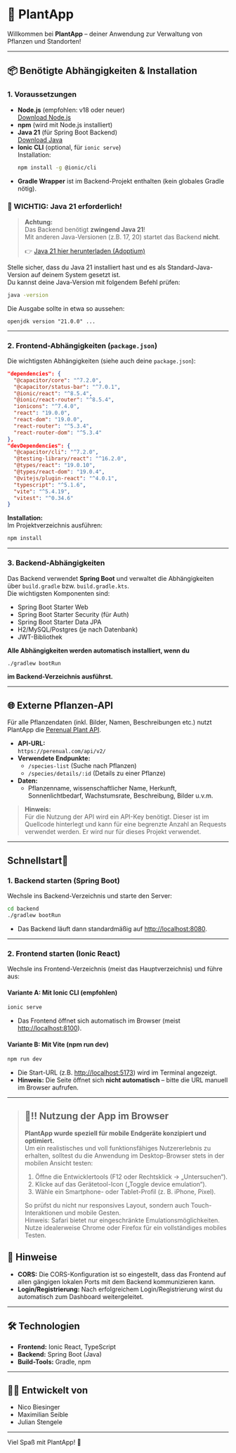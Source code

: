 # 🌱 PlantApp

Willkommen bei **PlantApp** – deiner Anwendung zur Verwaltung von Pflanzen und Standorten!

---

## 📦 Benötigte Abhängigkeiten & Installation

### 1. Voraussetzungen

- **Node.js** (empfohlen: v18 oder neuer)  
  [Download Node.js](https://nodejs.org/)
- **npm** (wird mit Node.js installiert)
- **Java 21** (für Spring Boot Backend)  
  [Download Java](https://adoptium.net/)
- **Ionic CLI** (optional, für `ionic serve`)  
  Installation:  
  ```bash
  npm install -g @ionic/cli
  ```
- **Gradle Wrapper** ist im Backend-Projekt enthalten (kein globales Gradle nötig).


### 📢 WICHTIG: Java 21 erforderlich!

> **Achtung:**  
> Das Backend benötigt **zwingend Java 21**!  
> Mit anderen Java-Versionen (z.B. 17, 20) startet das Backend **nicht**.
>
> 👉 [Java 21 hier herunterladen (Adoptium)](https://adoptium.net/)

Stelle sicher, dass du Java 21 installiert hast und es als Standard-Java-Version auf deinem System gesetzt ist.  
Du kannst deine Java-Version mit folgendem Befehl prüfen:

```bash
java -version
```

Die Ausgabe sollte in etwa so aussehen:
```
openjdk version "21.0.0" ...
```
---

### 2. Frontend-Abhängigkeiten (`package.json`)

Die wichtigsten Abhängigkeiten (siehe auch deine `package.json`):

```json
"dependencies": {
  "@capacitor/core": "^7.2.0",
  "@capacitor/status-bar": "^7.0.1",
  "@ionic/react": "^8.5.4",
  "@ionic/react-router": "^8.5.4",
  "ionicons": "^7.4.0",
  "react": "19.0.0",
  "react-dom": "19.0.0",
  "react-router": "^5.3.4",
  "react-router-dom": "^5.3.4"
},
"devDependencies": {
  "@capacitor/cli": "^7.2.0",
  "@testing-library/react": "^16.2.0",
  "@types/react": "19.0.10",
  "@types/react-dom": "19.0.4",
  "@vitejs/plugin-react": "^4.0.1",
  "typescript": "^5.1.6",
  "vite": "^5.4.19",
  "vitest": "^0.34.6"
}
```

**Installation:**  
Im Projektverzeichnis ausführen:
```bash
npm install
```

---

### 3. Backend-Abhängigkeiten

Das Backend verwendet **Spring Boot** und verwaltet die Abhängigkeiten über `build.gradle` bzw. `build.gradle.kts`.  
Die wichtigsten Komponenten sind:
- Spring Boot Starter Web
- Spring Boot Starter Security (für Auth)
- Spring Boot Starter Data JPA
- H2/MySQL/Postgres (je nach Datenbank)
- JWT-Bibliothek

**Alle Abhängigkeiten werden automatisch installiert, wenn du**  
```bash
./gradlew bootRun
```
**im Backend-Verzeichnis ausführst.**

---

## 🌐 Externe Pflanzen-API

Für alle Pflanzendaten (inkl. Bilder, Namen, Beschreibungen etc.) nutzt PlantApp die [Perenual Plant API](https://perenual.com/docs/api).

- **API-URL:**  
  `https://perenual.com/api/v2/`
- **Verwendete Endpunkte:**  
  - `/species-list` (Suche nach Pflanzen)
  - `/species/details/:id` (Details zu einer Pflanze)
- **Daten:**  
  - Pflanzenname, wissenschaftlicher Name, Herkunft, Sonnenlichtbedarf, Wachstumsrate, Beschreibung, Bilder u.v.m.

> **Hinweis:**  
> Für die Nutzung der API wird ein API-Key benötigt. Dieser ist im Quellcode hinterlegt und kann für eine begrenzte Anzahl an Requests verwendet werden.
Er wird nur für dieses Projekt verwendet.

---

## Schnellstart🚀
### 1. Backend starten (Spring Boot)

Wechsle ins Backend-Verzeichnis und starte den Server:

```bash
cd backend
./gradlew bootRun
```

- Das Backend läuft dann standardmäßig auf [http://localhost:8080](http://localhost:8080).

---

### 2. Frontend starten (Ionic React)

Wechsle ins Frontend-Verzeichnis (meist das Hauptverzeichnis) und führe aus:

#### **Variante A: Mit Ionic CLI (empfohlen)**

```bash
ionic serve
```
- Das Frontend öffnet sich automatisch im Browser (meist [http://localhost:8100](http://localhost:8100)).

#### **Variante B: Mit Vite (npm run dev)**

```bash
npm run dev
```
- Die Start-URL (z.B. [http://localhost:5173](http://localhost:5173)) wird im Terminal angezeigt.
- **Hinweis:** Die Seite öffnet sich **nicht automatisch** – bitte die URL manuell im Browser aufrufen.

---


> ## 📱!! Nutzung der App im Browser 
> **PlantApp wurde speziell für mobile Endgeräte  konzipiert und optimiert.**  
> Um ein realistisches und voll funktionsfähiges Nutzererlebnis zu erhalten, solltest du die Anwendung im  Desktop-Browser stets in der mobilen Ansicht testen:
> 
> 
> 1. Öffne die Entwicklertools (F12 oder Rechtsklick → „Untersuchen“).  
> 2. Klicke auf das Gerätetool-Icon („Toggle device emulation“).  
> 3. Wähle ein Smartphone- oder Tablet-Profil (z. B. iPhone, Pixel).  
> 
> So prüfst du nicht nur responsives Layout, sondern auch Touch-Interaktionen und mobile Gesten.  
> Hinweis: Safari bietet nur eingeschränkte Emulationsmöglichkeiten. Nutze idealerweise  Chrome oder Firefox für ein vollständiges mobiles Testen.  

## 📝 Hinweise

- **CORS:** Die CORS-Konfiguration ist so eingestellt, dass das Frontend auf allen gängigen lokalen Ports mit dem Backend kommunizieren kann.
- **Login/Registrierung:** Nach erfolgreichem Login/Registrierung wirst du automatisch zum Dashboard weitergeleitet.

---

## 🛠️ Technologien

- **Frontend:** Ionic React, TypeScript
- **Backend:** Spring Boot (Java)
- **Build-Tools:** Gradle, npm

---

## 👨‍💻 Entwickelt von

- Nico Biesinger
- Maximilian Seible
- Julian Stengele

---

Viel Spaß mit PlantApp! 🌿